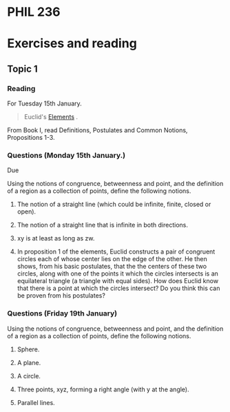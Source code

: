 # PHIL 236
# Exercises and reading

## Topic 1

### Reading 

For Tuesday 15th January.

> Euclid's [Elements](https://farside.ph.utexas.edu/books/Euclid/Elements.pdf) .

From Book I, read Definitions, Postulates and Common Notions, Propositions 1-3.

### Questions (Monday 15th January.)

Due 

Using the notions of congruence, betweenness and point, and the definition of a region as a collection of points, define the following notions.

1. The notion of a straight line (which could be infinite, finite, closed or open).

2. The notion of a straight line that is infinite in both directions.

3. xy is at least as long as zw.

4. In proposition 1 of the elements, Euclid constructs a pair of congruent circles each of whose center lies on the edge of the other. He then shows, from his basic postulates, that the the centers of these two circles, along with one of the points it which the circles intersects is an equilateral triangle (a triangle with equal sides). How does Euclid know that there is a point at which the circles intersect? Do you think this can be proven from his postulates?


### Questions (Friday 19th January)

Using the notions of congruence, betweenness and point, and the definition of a region as a collection of points, define the following notions.

1. Sphere.

2. A plane.

3. A circle.

4. Three points, xyz, forming a right angle (with y at the angle).

5. Parallel lines.